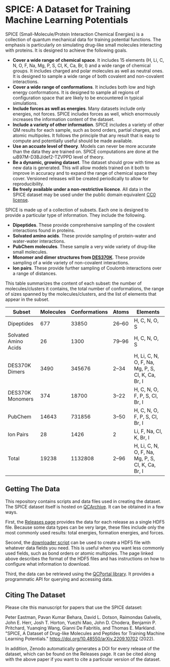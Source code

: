 # SPICE: A Dataset for Training Machine Learning Potentials

SPICE (Small-Molecule/Protein Interaction Chemical Energies) is a collection of quantum mechanical data for
training potential functions.  The emphasis is particularly on simulating drug-like small molecules interacting
with proteins.  It is designed to achieve the following goals.

- **Cover a wide range of chemical space**.  It includes 15 elements (H, Li, C, N, O, F, Na, Mg, P, S, Cl, K, Ca, Br, I)
  and a wide range of chemical groups.  It includes charged and polar molecules as well as neutral ones.  It is
  designed to sample a wide range of both covalent and non-covalent interactions.
- **Cover a wide range of conformations**.  It includes both low and high energy conformations.  It is
  designed to sample all regions of configuration space that are likely to be encountered in typical simulations.
- **Include forces as well as energies**.  Many datasets include only energies, not forces.  SPICE includes
  forces as well, which enormously increases the information content of the dataset.
- **Include a variety of other information**.  SPICE includes a variety of other QM results for each sample,
  such as bond orders, partial charges, and atomic multipoles.  It follows the principle that any result that
  is easy to compute and potentially useful should be made available.
- **Use an accuate level of theory**.  Models can never be more accurate than the data they are trained on.
  SPICE computations are done at the ωB97M-D3BJ/def2-TZVPPD level of theory.
- **Be a dynamic, growing dataset**.  The dataset should grow with time as new data is generated.  This will
  allow models trained on it both to improve in accuracy and to expand the range of chemical space they cover.
  Versioned releases will be created periodically to allow for reproducibility.
- **Be freely available under a non-restrictive licence**.  All data in the SPICE dataset may be used under the
  public domain equivalent [CC0 license](https://creativecommons.org/share-your-work/public-domain/cc0/).

SPICE is made up of a collection of subsets.  Each one is designed to provide a particular type of information.
They include the following.

- **Dipeptides**.  These provide comprehensive sampling of the covalent interactions found in proteins.
- **Solvated amino acids**.  These provide sampling of protein-water and water-water interactions.
- **PubChem molecules**.  These sample a very wide variety of drug-like small molecules.
- **Monomer and dimer structures from [DES370K](https://www.nature.com/articles/s41597-021-00833-x)**.
  These provide sampling of a wide variety of non-covalent interactions.
- **Ion pairs**.  These provide further sampling of Coulomb interactions over a range of distances.

This table summarizes the content of each subset: the number of molecules/clusters it contains, the total number of
conformations, the range of sizes spanned by the molecules/clusters, and the list of elements that appear in the subset.

|Subset|Molecules|Conformations|Atoms|Elements|
|---|---|---|---|---|
|Dipeptides|677|33850|26–60|H, C, N, O, S|
|Solvated Amino Acids|26|1300|79–96|H, C, N, O, S|
|DES370K Dimers|3490|345676|2–34|H, Li, C, N, O, F, Na, Mg, P, S, Cl, K, Ca, Br, I|
|DES370K Monomers|374|18700|3–22|H, C, N, O, F, P, S, Cl, Br, I|
|PubChem|14643|731856|3–50|H, C, N, O, F, P, S, Cl, Br, I|
|Ion Pairs|28|1426|2|Li, F, Na, Cl, K, Br, I|
|Total|19238|1132808|2–96|H, Li, C, N, O, F, Na, Mg, P, S, Cl, K, Ca, Br, I|

## Getting The Data

This repository contains scripts and data files used in creating the dataset.  The SPICE dataset itself
is hosted on [QCArchive](https://qcarchive.molssi.org/).  It can be obtained in a few ways.

First, the [Releases page](https://github.com/openmm/spice-dataset/releases) provides the data for each
release as a single HDF5 file.  Because some data types can be very large, these files include only the
most commonly used results: total energies, formation energies, and forces.

Second, the [downloader script](https://github.com/openmm/spice-dataset/tree/main/downloader) can be used
to create a HDF5 file with whatever data fields you need.  This is useful when you want less commonly used
fields, such as bond orders or atomic multipoles.  The page linked above describes the format of the HDF5
files and has instructions on how to configure what information to download.

Third, the data can be retrieved using the [QCPortal library](https://docs.qcarchive.molssi.org/projects/QCPortal/en/stable/).
It provides a programmatic API for querying and accessing data.

## Citing The Dataset

Please cite this manuscript for papers that use the SPICE dataset:

Peter Eastman, Pavan Kumar Behara, David L. Dotson, Raimondas Galvelis, John E. Herr, Josh T. Horton, Yuezhi Mao,
John D. Chodera, Benjamin P. Pritchard, Yuanqing Wang, Gianni De Fabritiis, and Thomas E. Markland.  "SPICE, A Dataset
of Drug-like Molecules and Peptides for Training Machine Learning Potentials."  https://doi.org/10.48550/arXiv.2209.10702 (2022).

In addition, Zenodo automatically generates a DOI for every release of the dataset, which can be found on the Releases
page.  It can be cited along with the above paper if you want to cite a particular version of the dataset.